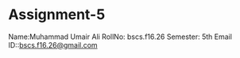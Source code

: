 # Assignment-5
Name:Muhammad Umair Ali
RollNo: bscs.f16.26
Semester: 5th
Email ID::bscs.f16.26@gmail.com
